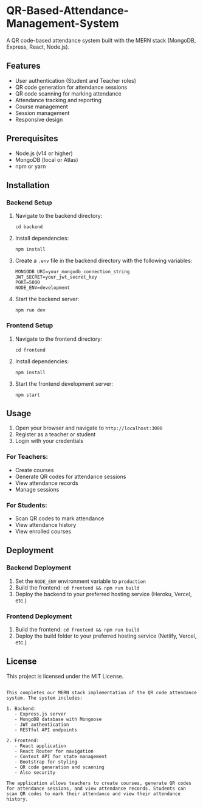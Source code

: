 # QR-Based-Attendance-Management-System

A QR code-based attendance system built with the MERN stack (MongoDB, Express, React, Node.js).

## Features

- User authentication (Student and Teacher roles)
- QR code generation for attendance sessions
- QR code scanning for marking attendance
- Attendance tracking and reporting
- Course management
- Session management
- Responsive design

## Prerequisites

- Node.js (v14 or higher)
- MongoDB (local or Atlas)
- npm or yarn

## Installation

### Backend Setup

1. Navigate to the backend directory:
   ```
   cd backend
   ```

2. Install dependencies:
   ```
   npm install
   ```

3. Create a `.env` file in the backend directory with the following variables:
   ```
   MONGODB_URI=your_mongodb_connection_string
   JWT_SECRET=your_jwt_secret_key
   PORT=5000
   NODE_ENV=development
   ```

4. Start the backend server:
   ```
   npm run dev
   ```

### Frontend Setup

1. Navigate to the frontend directory:
   ```
   cd frontend
   ```

2. Install dependencies:
   ```
   npm install
   ```

3. Start the frontend development server:
   ```
   npm start
   ```

## Usage

1. Open your browser and navigate to `http://localhost:3000`
2. Register as a teacher or student
3. Login with your credentials

### For Teachers:
- Create courses
- Generate QR codes for attendance sessions
- View attendance records
- Manage sessions

### For Students:
- Scan QR codes to mark attendance
- View attendance history
- View enrolled courses

## Deployment

### Backend Deployment
1. Set the `NODE_ENV` environment variable to `production`
2. Build the frontend: `cd frontend && npm run build`
3. Deploy the backend to your preferred hosting service (Heroku, Vercel, etc.)

### Frontend Deployment
1. Build the frontend: `cd frontend && npm run build`
2. Deploy the build folder to your preferred hosting service (Netlify, Vercel, etc.)

## License

This project is licensed under the MIT License.
```

This completes our MERN stack implementation of the QR code attendance system. The system includes:

1. Backend:
   - Express.js server
   - MongoDB database with Mongoose
   - JWT authentication
   - RESTful API endpoints

2. Frontend:
   - React application
   - React Router for navigation
   - Context API for state management
   - Bootstrap for styling
   - QR code generation and scanning
   - Also security

The application allows teachers to create courses, generate QR codes for attendance sessions, and view attendance records. Students can scan QR codes to mark their attendance and view their attendance history.
